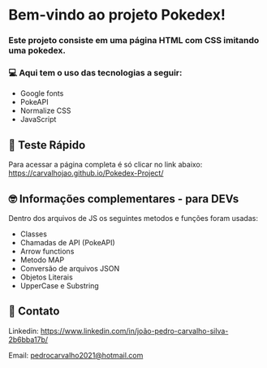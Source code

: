 # Bem-vindo ao projeto Pokedex!
### Este projeto consiste em uma página HTML com CSS imitando uma pokedex.

### 💻 Aqui tem o uso das tecnologias a seguir:
- Google fonts
- PokeAPI
- Normalize CSS
- JavaScript

## 🚀 Teste Rápido

Para acessar a página completa é só clicar no link abaixo:
https://carvalhojao.github.io/Pokedex-Project/

## 🤓 Informações complementares - para DEVs

Dentro dos arquivos de JS os seguintes metodos e funções foram usadas:
- Classes
- Chamadas de API (PokeAPI)
- Arrow functions
- Metodo MAP
- Conversão de arquivos JSON
- Objetos Literais
- UpperCase e Substring

## 📌 Contato

Linkedin: https://www.linkedin.com/in/joão-pedro-carvalho-silva-2b6bba17b/

Email: pedrocarvalho2021@hotmail.com
